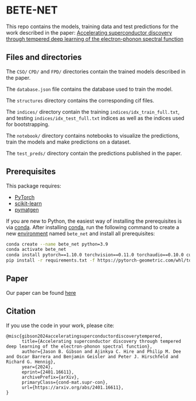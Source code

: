 # BETE-NET
This repo contains the models, training data and test predictions for the work described in the paper: [Accelerating superconductor discovery through tempered deep learning of the electron-phonon spectral function](https://arxiv.org/abs/2401.16611)

## Files and directories

The `CSO/` `CPD/` and `FPD/` directories contain the trained models described in the paper.

The `database.json` file contains the database used to train the model.

The `structures` directory contains the corresponding cif files.

The `indices/` directory contain the training `indices/idx_train_full.txt`, and testing `indices/idx_test_full.txt` indices as well as the indices used for bootstrapping.

The `notebook/` directory contains notebooks to visualize the predictions, train the models and make predictions on a dataset.

The `test_preds/` directory contain the predictions published in the paper.

##  Prerequisites

This package requires:


- [PyTorch](http://pytorch.org)
- [scikit-learn](http://scikit-learn.org/stable/)
- [pymatgen](http://pymatgen.org)

If you are new to Python, the easiest way of installing the prerequisites is via [conda](https://conda.io/docs/index.html). After installing [conda](http://conda.pydata.org/), run the following command to create a new [environment](https://conda.io/docs/user-guide/tasks/manage-environments.html) named `bete_net` and install all prerequisites:

```bash
conda create --name bete_net python=3.9
conda activate bete_net
conda install pytorch==1.10.0 torchvision==0.11.0 torchaudio==0.10.0 cudatoolkit=11.3 -c pytorch -c conda-forge
pip install -r requirements.txt -f https://pytorch-geometric.com/whl/torch-1.10.0+cu113.html
```

## Paper

Our paper can be found [here](https://arxiv.org/abs/2401.16611)

## Citation

If you use the code in your work, please cite:

```
@misc{gibson2024acceleratingsuperconductordiscoverytempered,
      title={Accelerating superconductor discovery through tempered deep learning of the electron-phonon spectral function}, 
      author={Jason B. Gibson and Ajinkya C. Hire and Philip M. Dee and Oscar Barrera and Benjamin Geisler and Peter J. Hirschfeld and Richard G. Hennig},
      year={2024},
      eprint={2401.16611},
      archivePrefix={arXiv},
      primaryClass={cond-mat.supr-con},
      url={https://arxiv.org/abs/2401.16611}, 
}
```


